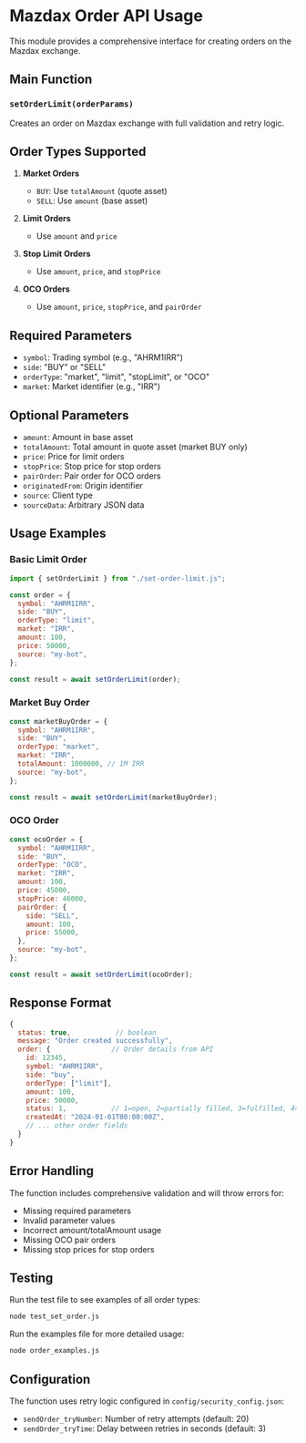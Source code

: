 # Mazdax Order API Usage

This module provides a comprehensive interface for creating orders on the Mazdax exchange.

## Main Function

### `setOrderLimit(orderParams)`

Creates an order on Mazdax exchange with full validation and retry logic.

## Order Types Supported

1. **Market Orders**

   - `BUY`: Use `totalAmount` (quote asset)
   - `SELL`: Use `amount` (base asset)

2. **Limit Orders**

   - Use `amount` and `price`

3. **Stop Limit Orders**

   - Use `amount`, `price`, and `stopPrice`

4. **OCO Orders**
   - Use `amount`, `price`, `stopPrice`, and `pairOrder`

## Required Parameters

- `symbol`: Trading symbol (e.g., "AHRM1IRR")
- `side`: "BUY" or "SELL"
- `orderType`: "market", "limit", "stopLimit", or "OCO"
- `market`: Market identifier (e.g., "IRR")

## Optional Parameters

- `amount`: Amount in base asset
- `totalAmount`: Total amount in quote asset (market BUY only)
- `price`: Price for limit orders
- `stopPrice`: Stop price for stop orders
- `pairOrder`: Pair order for OCO orders
- `originatedFrom`: Origin identifier
- `source`: Client type
- `sourceData`: Arbitrary JSON data

## Usage Examples

### Basic Limit Order

```javascript
import { setOrderLimit } from "./set-order-limit.js";

const order = {
  symbol: "AHRM1IRR",
  side: "BUY",
  orderType: "limit",
  market: "IRR",
  amount: 100,
  price: 50000,
  source: "my-bot",
};

const result = await setOrderLimit(order);
```

### Market Buy Order

```javascript
const marketBuyOrder = {
  symbol: "AHRM1IRR",
  side: "BUY",
  orderType: "market",
  market: "IRR",
  totalAmount: 1000000, // 1M IRR
  source: "my-bot",
};

const result = await setOrderLimit(marketBuyOrder);
```

### OCO Order

```javascript
const ocoOrder = {
  symbol: "AHRM1IRR",
  side: "BUY",
  orderType: "OCO",
  market: "IRR",
  amount: 100,
  price: 45000,
  stopPrice: 46000,
  pairOrder: {
    side: "SELL",
    amount: 100,
    price: 55000,
  },
  source: "my-bot",
};

const result = await setOrderLimit(ocoOrder);
```

## Response Format

```javascript
{
  status: true,           // boolean
  message: "Order created successfully",
  order: {               // Order details from API
    id: 12345,
    symbol: "AHRM1IRR",
    side: "buy",
    orderType: ["limit"],
    amount: 100,
    price: 50000,
    status: 1,           // 1=open, 2=partially filled, 3=fulfilled, 4=canceled, etc.
    createdAt: "2024-01-01T00:00:00Z",
    // ... other order fields
  }
}
```

## Error Handling

The function includes comprehensive validation and will throw errors for:

- Missing required parameters
- Invalid parameter values
- Incorrect amount/totalAmount usage
- Missing OCO pair orders
- Missing stop prices for stop orders

## Testing

Run the test file to see examples of all order types:

```bash
node test_set_order.js
```

Run the examples file for more detailed usage:

```bash
node order_examples.js
```

## Configuration

The function uses retry logic configured in `config/security_config.json`:

- `sendOrder_tryNumber`: Number of retry attempts (default: 20)
- `sendOrder_tryTime`: Delay between retries in seconds (default: 3)
